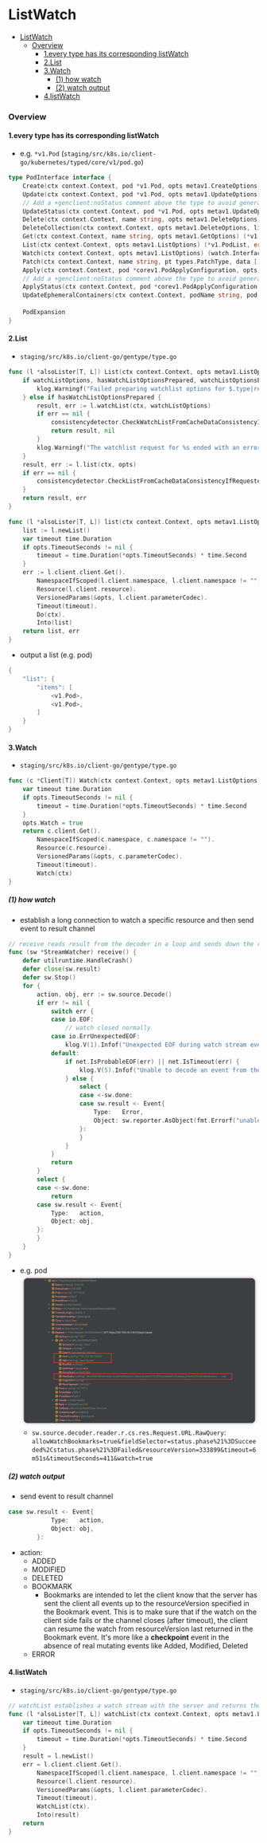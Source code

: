 # ListWatch


<!-- @import "[TOC]" {cmd="toc" depthFrom=1 depthTo=6 orderedList=false} -->

<!-- code_chunk_output -->

- [ListWatch](#listwatch)
    - [Overview](#overview)
      - [1.every type has its corresponding listWatch](#1every-type-has-its-corresponding-listwatch)
      - [2.List](#2list)
      - [3.Watch](#3watch)
        - [(1) how watch](#1-how-watch)
        - [(2) watch output](#2-watch-output)
      - [4.listWatch](#4listwatch)

<!-- /code_chunk_output -->


### Overview

#### 1.every type has its corresponding listWatch
* e.g. `*v1.Pod` (`staging/src/k8s.io/client-go/kubernetes/typed/core/v1/pod.go`)
```go
type PodInterface interface {
    Create(ctx context.Context, pod *v1.Pod, opts metav1.CreateOptions) (*v1.Pod, error)
    Update(ctx context.Context, pod *v1.Pod, opts metav1.UpdateOptions) (*v1.Pod, error)
    // Add a +genclient:noStatus comment above the type to avoid generating UpdateStatus().
    UpdateStatus(ctx context.Context, pod *v1.Pod, opts metav1.UpdateOptions) (*v1.Pod, error)
    Delete(ctx context.Context, name string, opts metav1.DeleteOptions) error
    DeleteCollection(ctx context.Context, opts metav1.DeleteOptions, listOpts metav1.ListOptions) error
    Get(ctx context.Context, name string, opts metav1.GetOptions) (*v1.Pod, error)
    List(ctx context.Context, opts metav1.ListOptions) (*v1.PodList, error)
    Watch(ctx context.Context, opts metav1.ListOptions) (watch.Interface, error)
    Patch(ctx context.Context, name string, pt types.PatchType, data []byte, opts metav1.PatchOptions, subresources ...string) (result *v1.Pod, err error)
    Apply(ctx context.Context, pod *corev1.PodApplyConfiguration, opts metav1.ApplyOptions) (result *v1.Pod, err error)
    // Add a +genclient:noStatus comment above the type to avoid generating ApplyStatus().
    ApplyStatus(ctx context.Context, pod *corev1.PodApplyConfiguration, opts metav1.ApplyOptions) (result *v1.Pod, err error)
    UpdateEphemeralContainers(ctx context.Context, podName string, pod *v1.Pod, opts metav1.UpdateOptions) (*v1.Pod, error)

    PodExpansion
}
```

#### 2.List
* `staging/src/k8s.io/client-go/gentype/type.go`
```go
func (l *alsoLister[T, L]) List(ctx context.Context, opts metav1.ListOptions) (L, error) {
    if watchListOptions, hasWatchListOptionsPrepared, watchListOptionsErr := watchlist.PrepareWatchListOptionsFromListOptions(opts); watchListOptionsErr != nil {
        klog.Warningf("Failed preparing watchlist options for $.type|resource$, falling back to the standard LIST semantics, err = %v", watchListOptionsErr)
    } else if hasWatchListOptionsPrepared {
        result, err := l.watchList(ctx, watchListOptions)
        if err == nil {
            consistencydetector.CheckWatchListFromCacheDataConsistencyIfRequested(ctx, "watchlist request for "+l.client.resource, l.list, opts, result)
            return result, nil
        }
        klog.Warningf("The watchlist request for %s ended with an error, falling back to the standard LIST semantics, err = %v", l.client.resource, err)
    }
    result, err := l.list(ctx, opts)
    if err == nil {
        consistencydetector.CheckListFromCacheDataConsistencyIfRequested(ctx, "list request for "+l.client.resource, l.list, opts, result)
    }
    return result, err
}
```
```go
func (l *alsoLister[T, L]) list(ctx context.Context, opts metav1.ListOptions) (L, error) {
    list := l.newList()
    var timeout time.Duration
    if opts.TimeoutSeconds != nil {
        timeout = time.Duration(*opts.TimeoutSeconds) * time.Second
    }
    err := l.client.client.Get().
        NamespaceIfScoped(l.client.namespace, l.client.namespace != "").
        Resource(l.client.resource).
        VersionedParams(&opts, l.client.parameterCodec).
        Timeout(timeout).
        Do(ctx).
        Into(list)
    return list, err
}
```

* output a list (e.g. pod)
```go
{
    "list": {
        "items": [
            <v1.Pod>,
            <v1.Pod>,
        ]
    }
}
```

#### 3.Watch

* `staging/src/k8s.io/client-go/gentype/type.go`
```go
func (c *Client[T]) Watch(ctx context.Context, opts metav1.ListOptions) (watch.Interface, error) {
    var timeout time.Duration
    if opts.TimeoutSeconds != nil {
        timeout = time.Duration(*opts.TimeoutSeconds) * time.Second
    }
    opts.Watch = true
    return c.client.Get().
        NamespaceIfScoped(c.namespace, c.namespace != "").
        Resource(c.resource).
        VersionedParams(&opts, c.parameterCodec).
        Timeout(timeout).
        Watch(ctx)
}
```

##### (1) how watch
* establish a long connection to watch a specific resource and then send event to result channel
```go
// receive reads result from the decoder in a loop and sends down the result channel.
func (sw *StreamWatcher) receive() {
    defer utilruntime.HandleCrash()
    defer close(sw.result)
    defer sw.Stop()
    for {
        action, obj, err := sw.source.Decode()
        if err != nil {
            switch err {
            case io.EOF:
                // watch closed normally
            case io.ErrUnexpectedEOF:
                klog.V(1).Infof("Unexpected EOF during watch stream event decoding: %v", err)
            default:
                if net.IsProbableEOF(err) || net.IsTimeout(err) {
                    klog.V(5).Infof("Unable to decode an event from the watch stream: %v", err)
                } else {
                    select {
                    case <-sw.done:
                    case sw.result <- Event{
                        Type:   Error,
                        Object: sw.reporter.AsObject(fmt.Errorf("unable to decode an event from the watch stream: %v", err)),
                    }:
                    }
                }
            }
            return
        }
        select {
        case <-sw.done:
            return
        case sw.result <- Event{
            Type:   action,
            Object: obj,
        }:
        }
    }
}
```

* e.g. pod
![](./imgs/watch_01.png)
    * `sw.source.decoder.reader.r.cs.res.Request.URL.RawQuery`: `allowWatchBookmarks=true&fieldSelector=status.phase%21%3DSucceeded%2Cstatus.phase%21%3DFailed&resourceVersion=333899&timeout=6m51s&timeoutSeconds=411&watch=true`

##### (2) watch output
* send event to result channel
```go
case sw.result <- Event{
            Type:   action,
            Object: obj,
        }:
```
* action:
    * ADDED
    * MODIFIED
    * DELETED
    * BOOKMARK
        * Bookmarks are intended to let the client know that the server has sent the client all events up to the resourceVersion specified in the Bookmark event. This is to make sure that if the watch on the client side fails or the channel closes (after timeout), the client can resume the watch from resourceVersion last returned in the Bookmark event. It's more like a **checkpoint** event in the absence of real mutating events like Added, Modified, Deleted
    * ERROR

#### 4.listWatch
* `staging/src/k8s.io/client-go/gentype/type.go`
```go
// watchList establishes a watch stream with the server and returns the list of resources.
func (l *alsoLister[T, L]) watchList(ctx context.Context, opts metav1.ListOptions) (result L, err error) {
    var timeout time.Duration
    if opts.TimeoutSeconds != nil {
        timeout = time.Duration(*opts.TimeoutSeconds) * time.Second
    }
    result = l.newList()
    err = l.client.client.Get().
        NamespaceIfScoped(l.client.namespace, l.client.namespace != "").
        Resource(l.client.resource).
        VersionedParams(&opts, l.client.parameterCodec).
        Timeout(timeout).
        WatchList(ctx).
        Into(result)
    return
}
```